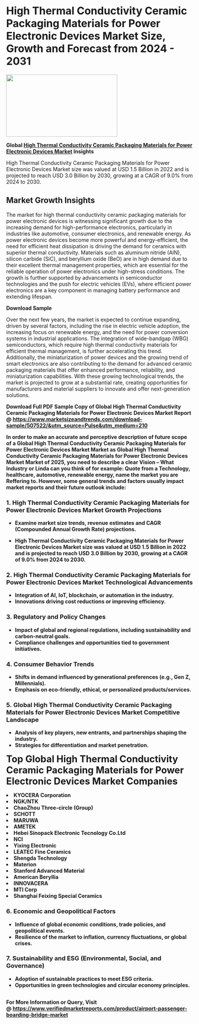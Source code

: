 <H1>High Thermal Conductivity Ceramic Packaging Materials for Power Electronic Devices Market Size, Growth and Forecast from 2024 - 2031</H1><img class="aligncenter size-medium wp-image-584254" src="https://thirdeyenews.in/wp-content/uploads/2024/09/Global-Market-Research-300x168.jpeg" alt="" width="300" height="168" /><p><strong>Global&nbsp;<a href="https://www.marketsizeandtrends.com/download-sample/507522/&amp;utm_source=Pulse&amp;utm_medium=210">High Thermal Conductivity Ceramic Packaging Materials for Power Electronic Devices Market</a> Insights</strong></p><p>High Thermal Conductivity Ceramic Packaging Materials for Power Electronic Devices Market size was valued at USD 1.5 Billion in 2022 and is projected to reach USD 3.0 Billion by 2030, growing at a CAGR of 9.0% from 2024 to 2030.</p><p><h2>Market Growth Insights</h2> <p>The market for high thermal conductivity ceramic packaging materials for power electronic devices is witnessing significant growth due to the increasing demand for high-performance electronics, particularly in industries like automotive, consumer electronics, and renewable energy. As power electronic devices become more powerful and energy-efficient, the need for efficient heat dissipation is driving the demand for ceramics with superior thermal conductivity. Materials such as aluminum nitride (AlN), silicon carbide (SiC), and beryllium oxide (BeO) are in high demand due to their excellent thermal management properties, which are essential for the reliable operation of power electronics under high-stress conditions. The growth is further supported by advancements in semiconductor technologies and the push for electric vehicles (EVs), where efficient power electronics are a key component in managing battery performance and extending lifespan.</p> <p><strong>Download Sample</strong></p> <p>Over the next few years, the market is expected to continue expanding, driven by several factors, including the rise in electric vehicle adoption, the increasing focus on renewable energy, and the need for power conversion systems in industrial applications. The integration of wide-bandgap (WBG) semiconductors, which require high thermal conductivity materials for efficient thermal management, is further accelerating this trend. Additionally, the miniaturization of power devices and the growing trend of smart electronics are also contributing to the demand for advanced ceramic packaging materials that offer enhanced performance, reliability, and miniaturization capabilities. With these growing technological trends, the market is projected to grow at a substantial rate, creating opportunities for manufacturers and material suppliers to innovate and offer next-generation solutions.</p> <p><strong></p><p><span class=""><strong>Download Full PDF Sample Copy of Global High Thermal Conductivity Ceramic Packaging Materials for Power Electronic Devices Market Report</strong> @ <a href="https://www.marketsizeandtrends.com/download-sample/507522/&amp;utm_source=Pulse&amp;utm_medium=210" target="_blank">https://www.marketsizeandtrends.com/download-sample/507522/&amp;utm_source=Pulse&amp;utm_medium=210</a></span></p><p>In order to make an accurate and perceptive description of future scope of a Global&nbsp;High Thermal Conductivity Ceramic Packaging Materials for Power Electronic Devices Market Market as Global&nbsp;High Thermal Conductivity Ceramic Packaging Materials for Power Electronic Devices Market Market of 2025, you need to describe a clear Vision &ndash; What Industry or Linda can you think of for example: Quote from a Technology, healthcare, automotive, renewable energy, name the market you are Reffering to. However, some general trends and factors usually impact market reports and their future outlook include:</p><h3>1.&nbsp;<strong>High Thermal Conductivity Ceramic Packaging Materials for Power Electronic Devices Market Growth Projections</strong></h3><ul><li>Examine market size trends, revenue estimates and CAGR (Compounded Annual Growth Rate) projections.</li><li><p>High Thermal Conductivity Ceramic Packaging Materials for Power Electronic Devices Market size was valued at USD 1.5 Billion in 2022 and is projected to reach USD 3.0 Billion by 2030, growing at a CAGR of 9.0% from 2024 to 2030.</p></li></ul><h3>2.&nbsp;<strong>High Thermal Conductivity Ceramic Packaging Materials for Power Electronic Devices Market Technological Advancements</strong></h3><ul><li>Integration of AI, IoT, blockchain, or automation in the industry.</li><li>Innovations driving cost reductions or improving efficiency.</li></ul><h3>3.&nbsp;<strong>Regulatory and Policy Changes</strong></h3><ul><li>Impact of global and regional regulations, including sustainability and carbon-neutral goals.</li><li>Compliance challenges and opportunities tied to government initiatives.</li></ul><h3>4.&nbsp;<strong>Consumer Behavior Trends</strong></h3><ul><li>Shifts in demand influenced by generational preferences (e.g., Gen Z, Millennials).</li><li>Emphasis on eco-friendly, ethical, or personalized products/services.</li></ul><h3>5.&nbsp;<strong>Global High Thermal Conductivity Ceramic Packaging Materials for Power Electronic Devices Market Competitive Landscape</strong></h3><ul><li>Analysis of key players, new entrants, and partnerships shaping the industry.</li><li>Strategies for differentiation and market penetration.</li></ul><p data-pm-slice="1 1 []"><span style="color: inherit; font-family: inherit; font-size: 25px;">Top Global High Thermal Conductivity Ceramic Packaging Materials for Power Electronic Devices Market Companies</span></p><div class="" data-test-id=""><p><li>KYOCERA Corporation</li><li> NGK/NTK</li><li> ChaoZhou Three-circle (Group)</li><li> SCHOTT</li><li> MARUWA</li><li> AMETEK</li><li> Hebei Sinopack Electronic Tecnology Co.Ltd</li><li> NCI</li><li> Yixing Electronic</li><li> LEATEC Fine Ceramics</li><li> Shengda Technology</li><li> Materion</li><li> Stanford Advanced Material</li><li> American Beryllia</li><li> INNOVACERA</li><li> MTI Corp</li><li> Shanghai Feixing Special Ceramics</li></p></div><h3>6.&nbsp;<strong>Economic and Geopolitical Factors</strong></h3><ul><li>Influence of global economic conditions, trade policies, and geopolitical events.</li><li>Resilience of the market to inflation, currency fluctuations, or global crises.</li></ul><h3>7.&nbsp;<strong>Sustainability and ESG (Environmental, Social, and Governance)</strong></h3><ul><li>Adoption of sustainable practices to meet ESG criteria.</li><li>Opportunities in green technologies and circular economy principles.</li></ul><h2><strong style="font-size: 14px;">For More Information or Query, Visit @&nbsp;</strong><a style="background-color: #ffffff; font-size: 14px;" href="https://www.marketsizeandtrends.com/report/high-thermal-conductivity-ceramic-packaging-materials-for-power-electronic-devices-market/" target="_blank">https://www.verifiedmarketreports.com/product/airport-passenger-boarding-bridge-market</a></h2>
